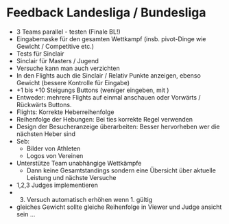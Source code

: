 # Feedback Landesliga / Bundesliga

- 3 Teams parallel - testen (Finale BL!)
- Eingabemaske für den gesamten Wettkampf (insb. pivot-Dinge wie Gewicht / Competitive etc.)
- Tests für Sinclair
- Sinclair für Masters / Jugend
- Versuche kann man auch verzichten
- In den Flights auch die Sinclair / Relativ Punkte anzeigen, ebenso Gewicht (bessere Kontrolle für Eingabe)
- +1 bis +10 Steigungs Buttons (weniger eingeben, mit )
- Entweder: mehrere Flights auf einmal anschauen oder Vorwärts / Rückwärts Buttons.
- Flights: Korrekte Heberreihenfolge
- Reihenfolge der Hebungen: Bei ties korrekte Regel verwenden
- Design der Besucheranzeige überarbeiten: Besser hervorheben wer die nächsten Heber sind
- Seb:
    - Bilder von Athleten
    - Logos von Vereinen
- Unterstütze Team unabhängige Wettkämpfe
    - Dann keine Gesamtstandings sondern eine Übersicht über aktuelle Leistung und nächste Versuche
- 1,2,3 Judges implementieren
- 3. Versuch automatisch erhöhen wenn 1. gültig
- gleiches Gewicht sollte gleiche Reihenfolge in Viewer und Judge ansicht sein ...
